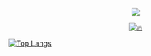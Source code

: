 <!-- Typing SVG by DenverCoder1 - https://github.com/DenverCoder1/readme-typing-svg -->
<p align="center">
	<a href="https://github.com/DenverCoder1/readme-typing-svg"><img src="https://readme-typing-svg.herokuapp.com?color=%23BD561D&duration=6000&lines=Artificial+Intelligence;Data+Science;Machine+Learning+;Deep+Learning+;Big+Data;Computer+Vision!!&center=true&width=380&height=45"></a>
</p>

<p align="center">
	<a href="https://github.com/DenverCoder1/github-readme-streak-stats">
		<img title="🔥 "  src="https://github-readme-streak-stats.herokuapp.com/?user=arlidge&theme=gotham&hide_border=true"/></a>
</p>

[![Top Langs](https://github-readme-stats.vercel.app/api/top-langs/?username=arlidge)](https://github.com/anuraghazra/github-readme-stats)
